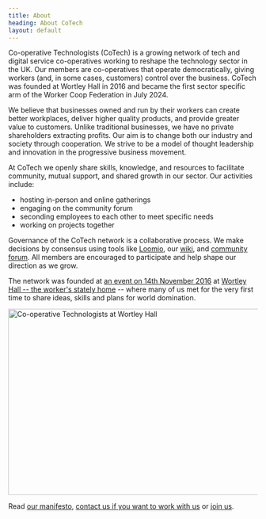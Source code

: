 ```yaml
---
title: About
heading: About CoTech
layout: default
---
```


Co-operative Technologists (CoTech) is a growing network of tech and digital service co-operatives working to reshape the technology sector in the UK. Our members are co-operatives that operate democratically, giving workers (and, in some cases, customers) control over the business. CoTech was founded at Wortley Hall in 2016 and became the first sector specific arm of the Worker Coop Federation in July 2024.

We believe that businesses owned and run by their workers can create better workplaces, deliver higher quality products, and provide greater value to customers. Unlike traditional businesses, we have no private shareholders extracting profits. Our aim is to change both our industry and society through cooperation. We strive to be a model of thought leadership and innovation in the progressive business movement.

At CoTech we openly share skills, knowledge, and resources to facilitate community, mutual support, and shared growth in our sector. Our activities include:

* hosting in-person and online gatherings
* engaging on the community forum
* seconding employees to each other to meet specific needs
* working on projects together

Governance of the CoTech network is a collaborative process. We make decisions by consensus using tools like [Loomio](https://www.loomio.com/d/IwREmaVl/co-operative-technologists-community), our [wiki](jttps://wiki.coops.tech/), and [community forum](https://community.coops.tech/). All members are encouraged to participate and help shape our direction as we grow.

The network was founded at <a href="https://wiki.coops.tech/wiki/Main_Page#Wortley_Hall_2016">an event on 14th November 2016</a> at [Wortley Hall -- the worker's stately home][wortley-hall] -- where many of us met for the very first time to share ideas, skills and plans for world domination.

<img src="https://wiki.coops.tech/w/images/a/ae/Pose.png" alt="Co-operative Technologists at Wortley Hall" width="1024" height="376" />

Read [our manifesto][manifesto], [contact us if you want to work with us][contact] or [join us][join].

[Loomio]: https://www.loomio.org/g/oVwtKDOn/digital-co-ops
[wiki]: https://wiki.coops.tech/
[wortley-hall]: https://www.wortleyhall.org.uk/
[manifesto]: /manifesto
[contact]: /#contact
[join]: /join
